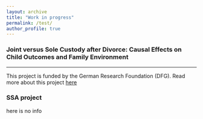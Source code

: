 ```yaml
---
layout: archive
title: "Work in progress"
permalink: /test/
author_profile: true
---
```



### Joint versus Sole Custody after Divorce: Causal Effects on Child Outcomes and Family Environment
---
This project is funded by the German Research Foundation (DFG). Read more about this project [here](https://www.ifo.de/en/project/2021-07-01/joint-versus-sole-custody-after-divorce-causal-effects-child-outcomes-and-family)

### SSA project
here is no info
